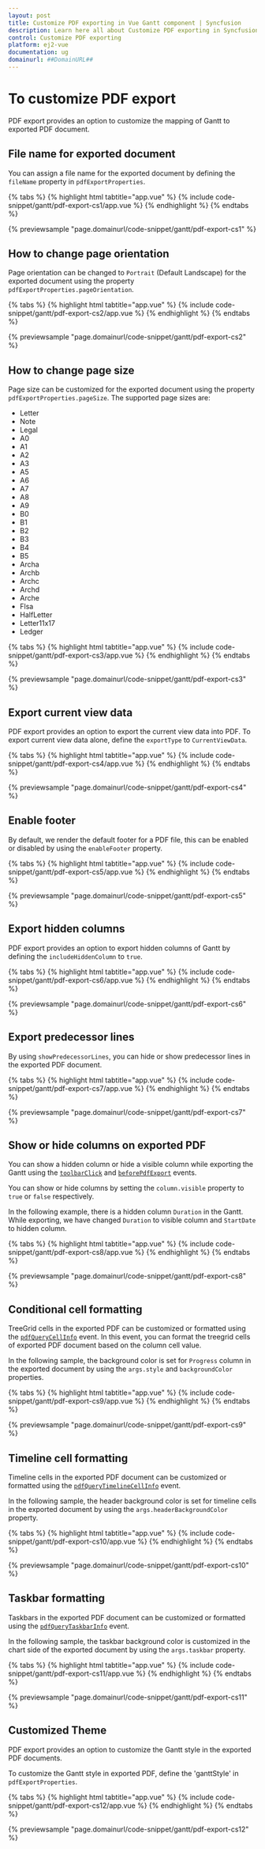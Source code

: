 ```yaml
---
layout: post
title: Customize PDF exporting in Vue Gantt component | Syncfusion
description: Learn here all about Customize PDF exporting in Syncfusion Vue Gantt component of Syncfusion Essential JS 2 and more.
control: Customize PDF exporting
platform: ej2-vue
documentation: ug
domainurl: ##DomainURL##
---
```


# To customize PDF export

PDF export provides an option to customize the mapping of Gantt to exported PDF document.

## File name for exported document

You can assign a file name for the exported document by defining the `fileName` property in `pdfExportProperties`.

{% tabs %}
{% highlight html tabtitle="app.vue" %}
{% include code-snippet/gantt/pdf-export-cs1/app.vue %}
{% endhighlight %}
{% endtabs %}
        
{% previewsample "page.domainurl/code-snippet/gantt/pdf-export-cs1" %}

## How to change page orientation

Page orientation can be changed to `Portrait` (Default Landscape) for the exported document using the property `pdfExportProperties.pageOrientation`.

{% tabs %}
{% highlight html tabtitle="app.vue" %}
{% include code-snippet/gantt/pdf-export-cs2/app.vue %}
{% endhighlight %}
{% endtabs %}
        
{% previewsample "page.domainurl/code-snippet/gantt/pdf-export-cs2" %}

## How to change page size

Page size can be customized for the exported document using the property `pdfExportProperties.pageSize`.
The supported page sizes are:

* Letter
* Note
* Legal
* A0
* A1
* A2
* A3
* A5
* A6
* A7
* A8
* A9
* B0
* B1
* B2
* B3
* B4
* B5
* Archa
* Archb
* Archc
* Archd
* Arche
* Flsa
* HalfLetter
* Letter11x17
* Ledger

{% tabs %}
{% highlight html tabtitle="app.vue" %}
{% include code-snippet/gantt/pdf-export-cs3/app.vue %}
{% endhighlight %}
{% endtabs %}
        
{% previewsample "page.domainurl/code-snippet/gantt/pdf-export-cs3" %}

## Export current view data

PDF export provides an option to export the current view data into PDF. To export current view data alone, define the `exportType` to `CurrentViewData`.

{% tabs %}
{% highlight html tabtitle="app.vue" %}
{% include code-snippet/gantt/pdf-export-cs4/app.vue %}
{% endhighlight %}
{% endtabs %}
        
{% previewsample "page.domainurl/code-snippet/gantt/pdf-export-cs4" %}

## Enable footer

By default, we render the default footer for a PDF file, this can be enabled or disabled by using the `enableFooter` property.

{% tabs %}
{% highlight html tabtitle="app.vue" %}
{% include code-snippet/gantt/pdf-export-cs5/app.vue %}
{% endhighlight %}
{% endtabs %}
        
{% previewsample "page.domainurl/code-snippet/gantt/pdf-export-cs5" %}

## Export hidden columns

PDF export provides an option to export hidden columns of Gantt by defining the `includeHiddenColumn` to `true`.

{% tabs %}
{% highlight html tabtitle="app.vue" %}
{% include code-snippet/gantt/pdf-export-cs6/app.vue %}
{% endhighlight %}
{% endtabs %}
        
{% previewsample "page.domainurl/code-snippet/gantt/pdf-export-cs6" %}

## Export predecessor lines

By using `showPredecessorLines`, you can hide or show predecessor lines in the exported PDF document.

{% tabs %}
{% highlight html tabtitle="app.vue" %}
{% include code-snippet/gantt/pdf-export-cs7/app.vue %}
{% endhighlight %}
{% endtabs %}
        
{% previewsample "page.domainurl/code-snippet/gantt/pdf-export-cs7" %}

## Show or hide columns on exported PDF

You can show a hidden column or hide a visible column while exporting the Gantt using the [`toolbarClick`](https://ej2.syncfusion.com/vue/documentation/api/gantt#toolbarclick) and [`beforePdfExport`](https://ej2.syncfusion.com/vue/documentation/api/gantt#beforepdfexport) events.

You can show or hide columns by setting the `column.visible` property to `true` or `false` respectively.

In the following example, there is a hidden column `Duration` in the Gantt. While exporting, we have changed `Duration` to visible column and `StartDate` to hidden column.

{% tabs %}
{% highlight html tabtitle="app.vue" %}
{% include code-snippet/gantt/pdf-export-cs8/app.vue %}
{% endhighlight %}
{% endtabs %}
        
{% previewsample "page.domainurl/code-snippet/gantt/pdf-export-cs8" %}

## Conditional cell formatting

TreeGrid cells in the exported PDF can be customized or formatted using the [`pdfQueryCellInfo`](https://ej2.syncfusion.com/vue/documentation/api/gantt#pdfquerycellinfo) event. In this event, you can format the treegrid cells of exported PDF document based on the column cell value.

In the following sample, the background color is set for `Progress` column in the exported document by using the `args.style` and `backgroundColor` properties.

{% tabs %}
{% highlight html tabtitle="app.vue" %}
{% include code-snippet/gantt/pdf-export-cs9/app.vue %}
{% endhighlight %}
{% endtabs %}
        
{% previewsample "page.domainurl/code-snippet/gantt/pdf-export-cs9" %}

## Timeline cell formatting

Timeline cells in the exported PDF document can be customized or formatted using the [`pdfQueryTimelineCellInfo`](https://ej2.syncfusion.com/vue/documentation/api/treegrid#pdfquerytimelinecellinfo) event.

In the following sample, the header background color is set for timeline cells in the exported document by using the `args.headerBackgroundColor` property.

{% tabs %}
{% highlight html tabtitle="app.vue" %}
{% include code-snippet/gantt/pdf-export-cs10/app.vue %}
{% endhighlight %}
{% endtabs %}
        
{% previewsample "page.domainurl/code-snippet/gantt/pdf-export-cs10" %}

## Taskbar formatting

Taskbars in the exported PDF document can be customized or formatted using the [`pdfQueryTaskbarInfo`](https://ej2.syncfusion.com/vue/documentation/api/treegrid#pdfquerytaskbarinfo) event.

In the following sample, the taskbar background color is customized in the chart side of the exported document by using the `args.taskbar` property.

{% tabs %}
{% highlight html tabtitle="app.vue" %}
{% include code-snippet/gantt/pdf-export-cs11/app.vue %}
{% endhighlight %}
{% endtabs %}
        
{% previewsample "page.domainurl/code-snippet/gantt/pdf-export-cs11" %}

## Customized Theme

PDF export provides an option to customize the Gantt style in the exported PDF documents.

To customize the Gantt style in exported PDF, define the 'ganttStyle' in `pdfExportProperties`.  

{% tabs %}
{% highlight html tabtitle="app.vue" %}
{% include code-snippet/gantt/pdf-export-cs12/app.vue %}
{% endhighlight %}
{% endtabs %}
        
{% previewsample "page.domainurl/code-snippet/gantt/pdf-export-cs12" %}